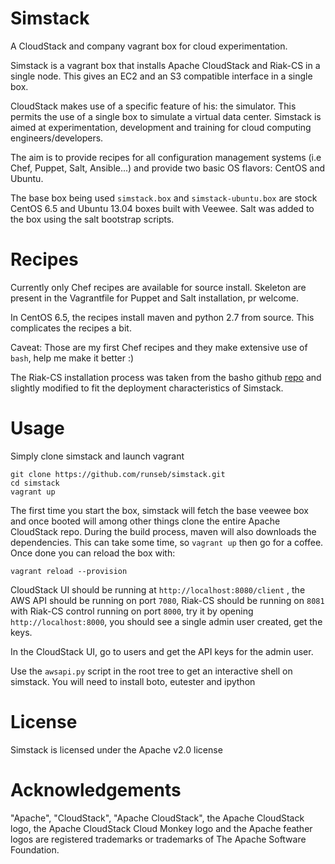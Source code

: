 Simstack
========

A CloudStack and company vagrant box for cloud experimentation.

Simstack is a vagrant box that installs Apache CloudStack and Riak-CS in a single node. This gives an EC2 and an S3 compatible interface in a single box.

CloudStack makes use of a specific feature of his: the simulator. This permits the use of a single box to simulate a virtual data center.
Simstack is aimed at experimentation, development and training for cloud computing engineers/developers.

The aim is to provide recipes for all configuration management systems (i.e Chef, Puppet, Salt, Ansible...) and provide two basic OS flavors: CentOS and Ubuntu.

The base box being used `simstack.box` and `simstack-ubuntu.box` are stock CentOS 6.5 and Ubuntu 13.04 boxes built with Veewee.
Salt was added to the box using the salt bootstrap scripts.

Recipes
=======

Currently only Chef recipes are available for source install.
Skeleton are present in the Vagrantfile for Puppet and Salt installation, pr welcome.

In CentOS 6.5, the recipes install maven and python 2.7 from source. This complicates the recipes a bit.

Caveat: Those are my first Chef recipes and they make extensive use of `bash`, help me make it better :)

The Riak-CS installation process was taken from the basho github [repo](https://github.com/basho/riak-cs-chef-cookbook) and slightly modified to fit the deployment characteristics of Simstack.

Usage
=====

Simply clone simstack and launch vagrant

    git clone https://github.com/runseb/simstack.git
    cd simstack
    vagrant up

The first time you start the box, simstack will fetch the base veewee box and once booted will among other things clone the entire Apache CloudStack repo. During the build process, maven will also downloads the dependencies. This can take some time, so `vagrant up` then go for a coffee. Once done you can reload the box with:

    vagrant reload --provision

CloudStack UI should be running at `http://localhost:8080/client` , the AWS API should be running on port `7080`, Riak-CS should be running on `8081` with Riak-CS control running on port `8000`, try it by opening `http://localhost:8000`, you should see a single admin user created, get the keys.

In the CloudStack UI, go to users and get the API keys for the admin user.

Use the `awsapi.py` script in the root tree to get an interactive shell on simstack. You will need to install boto, eutester and ipython

License
=======

Simstack is licensed under the Apache v2.0 license

Acknowledgements
================

"Apache", "CloudStack", "Apache CloudStack", the Apache CloudStack logo, the Apache CloudStack Cloud Monkey logo and the Apache feather logos are registered trademarks or trademarks of The Apache Software Foundation.